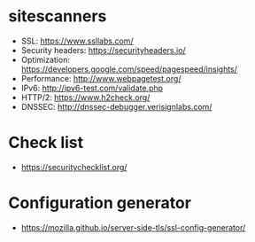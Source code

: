 # sitescanners

- SSL: https://www.ssllabs.com/
- Security headers: https://securityheaders.io/
- Optimization: https://developers.google.com/speed/pagespeed/insights/
- Performance: http://www.webpagetest.org/
- IPv6: http://ipv6-test.com/validate.php
- HTTP/2: https://www.h2check.org/
- DNSSEC: http://dnssec-debugger.verisignlabs.com/

# Check list
- https://securitychecklist.org/

# Configuration generator
- https://mozilla.github.io/server-side-tls/ssl-config-generator/
